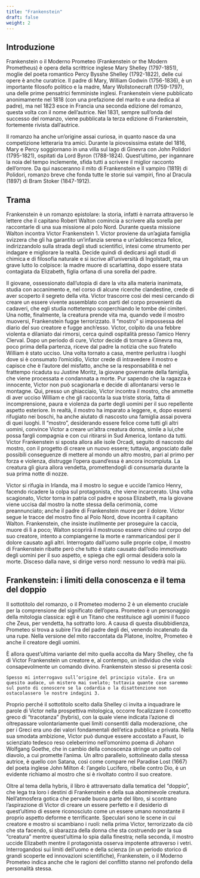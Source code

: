 ```yaml
---
title: "Frankenstein"
draft: false
weight: 2
---
```

 

## Introduzione

 

Frankenstein o il Moderno Prometeo (Frankenstein or the Modern Prometheus) è opera della scrittrice inglese Mary Shelley (1797-1851), moglie del poeta romantico Percy Bysshe Shelley (1792-1822), delle cui opere è anche curatrice. Il padre di Mary, William Godwin (1756-1836), è un importante filosofo politico e la madre, Mary Wollstonecraft (1759-1797), una delle prime pensatrici femministe inglesi. Frankenstein viene pubblicato anonimamente nel 1818 (con una prefazione del marito e una dedica al padre), ma nel 1823 esce in Francia una seconda edizione del romanzo, questa volta con il nome dell’autrice. Nel 1831, sempre sull’onda del successo del romanzo, viene pubblicata la terza edizione di Frankenstein, fortemente rivista dall’autrice.

Il romanzo ha anche un’origine assai curiosa, in quanto nasce da una competizione letteraria tra amici. Durante la piovosissima estate del 1816, Mary e Percy soggiornano in una villa sul lago di Ginevra con John Polidori (1795-1821), ospitati da Lord Byron (1788-1824). Quest’ultimo, per ingannare la noia del tempo inclemente, sfida tutti a scrivere il miglior racconto dell’orrore. Da qui nasceranno il mito di Frankenstein e Il vampiro (1819) di Polidori, romanzo breve che fonda tutte le storie sui vampiri, fino al Dracula (1897) di Bram Stoker (1847-1912).

 

## Trama

 

Frankenstein è un romanzo epistolare: la storia, infatti è narrata attraverso le lettere che il capitano Robert Walton comincia a scrivere alla sorella per raccontarle di una sua missione al polo Nord. Durante questa missione Walton incontra Victor Frankenstein 1. Victor proviene da un’agiata famiglia svizzera che gli ha garantito un’infanzia serena e un’adolescenza felice, indirizzandolo sulla strada degli studi scientifici, intesi come strumento per indagare e migliorare la realtà. Decide quindi di dedicarsi agli studi di chimica e di filosofia naturale e si iscrive all’università di Ingolstadt, ma un grave lutto lo colpisce: la madre muore di scarlattina, dopo essere stata contagiata da Elizabeth, figlia orfana di una sorella del padre.

Il giovane, ossessionato dall’utopia di dare la vita alla materia inanimata, studia con accanimento e, nel corso di alcune ricerche clandestine, crede di aver scoperto il segreto della vita. Victor trascorre così dei mesi cercando di creare un essere vivente assemblato con parti del corpo provenienti da cadaveri, che egli studia nottetempo scoperchiando le tombe dei cimiteri. Una notte, finalmente, la creatura prende vita ma, quando vede il mostro muoversi, Frankenstein fugge terrorizzato. Il “mostro” si impossessa del diario del suo creatore e fugge anch’esso. Victor, colpito da una febbre violenta e dilaniato dai rimorsi, cerca quindi ospitalità presso l’amico Henry Clerval. Dopo un periodo di cure, Victor decide di tornare a Ginevra ma, poco prima della partenza, riceve dal padre la notizia che suo fratello William è stato ucciso. Una volta tornato a casa, mentre perlustra i luoghi dove si è consumato l’omicidio, Victor crede di intravedere il mostro e capisce che è l’autore del misfatto, anche se la responsabilità è nel frattempo ricaduta su Justine Moritz, la giovane governante della famiglia, che viene processata e condannata a morte. Pur sapendo che la ragazza è innocente, Victor non può scagionarla e decide di allontanarsi verso le montagne. Qui, presso un ghiacciaio, Victor incontra il mostro, che ammette di aver ucciso William e che gli racconta la sua triste storia, fatta di incomprensione, paura e violenza da parte degli uomini per il suo repellente aspetto esteriore. In realtà, il mostro ha imparato a leggere, e, dopo essersi rifugiato nei boschi, ha anche aiutato di nascosto una famiglia assai povera di quei luoghi. Il “mostro”, desiderando essere felice come tutti gli altri uomini, convince Victor a creare un’altra creatura donna, simile a lui,che possa fargli compagnia e con cui ritirarsi in Sud America, lontano da tutti. Victor Frankenstein si sposta allora alle isole Orcadi, seguito di nascosto dal mostro, con il progetto di creare un nuovo essere; tuttavia, angosciato dalle possibili conseguenze di mettere al mondo un altro mostro, pari al primo per forza e violenza, distrugge l’opera quand’essa è ancora incompiuta. La creatura gli giura allora vendetta, promettendogli di consumarla durante la sua prima notte di nozze.

Victor si rifugia in Irlanda, ma il mostro lo segue e uccide l’amico Henry, facendo ricadere la colpa sul protagonista, che viene incarcerato. Una volta scagionato, Victor torna in patria col padre e sposa Elizabeth, ma la giovane viene uccisa dal mostro la notte stessa della cerimonia, come preannunciato; anche il padre di Frankenstein muore per il dolore. Victor segue le tracce del mostro fino al Polo Nord, dove incontra il capitano Walton. Frankenstein, che insiste inutilmente per proseguire la caccia, muore di lì a poco; Walton scoprirà il mostruoso essere chino sul corpo del suo creatore, intento a compiangerne la morte e rammaricandosi per il dolore causato agli altri. Interrogato dall’uomo sulle proprie colpe, il mostro di Frankenstein ribatte però che tutto è stato causato dall’odio immotivato degli uomini per il suo aspetto, e spiega che egli ormai desidera solo la morte. Disceso dalla nave, si dirige verso nord: nessuno lo vedrà mai più.

 

## Frankenstein: i limiti della conoscenza e il tema del doppio

 

Il sottotitolo del romanzo, o il Prometeo moderno 2 è un elemento cruciale per la comprensione del significato dell’opera. Prometeo è un personaggio della mitologia classica: egli è un Titano che restituisce agli uomini il fuoco che Zeus, per vendetta, ha sottratto loro. A causa di questa disubbidienza, Prometeo si trova a subire l’ira del padre degli dei, venendo incatenato da una rupe. Nella versione del mito raccontata da Platone, inoltre, Prometeo è anche il creatore degli uomini.

È allora quest’ultima variante del mito quella accolta da Mary Shelley, che fa di Victor Frankenstein un creatore e, al contempo, un individuo che viola consapevolmente un comando divino. Frankenstein stesso si presenta così:

    Spesso mi interrogavo sull’origine del principio vitale. Era un quesito audace, un mistero mai svelato; tuttavia quante cose saremmo sul punto di conoscere se la codardia o la disattenzione non ostacolassero le nostre indagini 3.

Proprio perché il sottotitolo scelto dalla Shelley ci invita a inquadrare le parole di Victor nella prospettiva mitologica, occorre focalizzare il concetto greco di “tracotanza” (hybris), con la quale viene indicata l’azione di oltrepassare volontariamente quei limiti consentiti dalla moderazione, che per i Greci era uno dei valori fondamentali dell’etica pubblica e privata. Nella sua smodata ambizione, Victor può dunque essere accostato a Faust, lo scienziato tedesco reso celeberrimo nell’omonimo poema di Johann Wolfgang Goethe, che in cambio della conoscenza stringe un patto col diavolo, a cui promette l’anima. Un altro parallelo, sottolineato dalla stessa autrice, è quello con Satana, così come compare nel Paradise Lost (1667) del poeta inglese John Milton 4: l’angelo Lucifero, ribelle contro Dio, è un evidente richiamo al mostro che si è rivoltato contro il suo creatore.

Oltre al tema della hybris, il libro è attraversato dalla tematica del “doppio”, che lega tra loro i destini di Frankenstein e della sua abominevole creatura. Nell’atmosfera gotica che pervade buona parte del libro, si scontrano l’aspirazione di Victor di creare un essere perfetto e il desiderio di quest’ultimo di essere riconosciuto come un essere umano nonostante il proprio aspetto deforme e terrificante. Speculari sono le scene in cui creatore e mostro si scambiano i ruoli: nella prima Victor, terrorizzato da ciò che sta facendo, si sbarazza della donna che sta costruendo per la sua “creatura” mentre quest’ultima lo spia dalla finestra; nella seconda, il mostro uccide Elizabeth mentre il protagonista osserva impotente attraverso i vetri. Interrogandosi sui limiti dell’uomo e della scienza (in un periodo storico di grandi scoperte ed innovazioni scientifiche), Frankenstein, o il Moderno Prometeo indica anche che le ragioni del conflitto stanno nel profondo della personalità stessa.